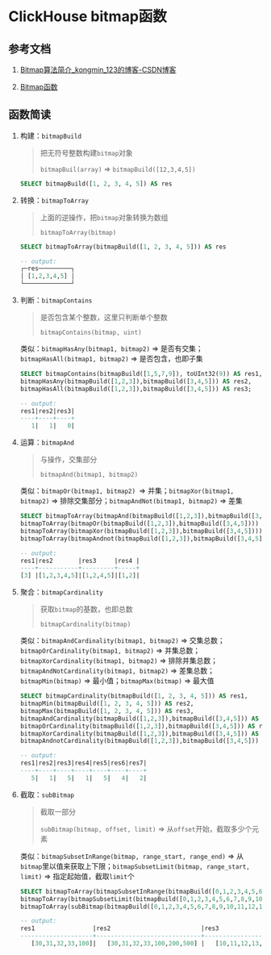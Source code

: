 # ClickHouse bitmap函数

## 参考文档

1. [Bitmap算法简介_kongmin_123的博客-CSDN博客](https://blog.csdn.net/kongmin_123/article/details/82222023)

2. [Bitmap函数](https://clickhouse.com/docs/zh/sql-reference/functions/bitmap-functions)

## 函数简读

1. 构建：`bitmapBuild`
   
   > 把无符号整数构建`bitmap`对象
   > 
   > `bitmapBuil(array)` => `bitmapBuild([12,3,4,5])`
   
   ```sql
   SELECT bitmapBuild([1, 2, 3, 4, 5]) AS res
   ```

2. 转换：`bitmapToArray`
   
   > 上面的逆操作，把`bitmap`对象转换为数组
   > 
   > `bitmapToArray(bitmap)`
   
   ```sql
   SELECT bitmapToArray(bitmapBuild([1, 2, 3, 4, 5])) AS res
   
   -- output:
   ┌─res─────────┐
   │ [1,2,3,4,5] │
   └─────────────┘
   ```

3. 判断：`bitmapContains`
   
   > 是否包含某个整数，这里只判断单个整数
   > 
   > `bitmapContains(bitmap, uint)`
   
   类似：`bitmapHasAny(bitmap1, bitmap2)` => 是否有交集；`bitmapHasAll(bitmap1, bitmap2)` => 是否包含，也即子集
   
   ```sql
   SELECT bitmapContains(bitmapBuild([1,5,7,9]), toUInt32(9)) AS res1,
   bitmapHasAny(bitmapBuild([1,2,3]),bitmapBuild([3,4,5])) AS res2,
   bitmapHasAll(bitmapBuild([1,2,3]),bitmapBuild([3,4,5])) AS res3;
   
   -- output:
   res1|res2|res3|
   ----+----+----+
      1|   1|   0|
   ```

4. 运算：`bitmapAnd`
   
   > 与操作，交集部分
   > 
   > `bitmapAnd(bitmap1, bitmap2)`
   
   类似：`bitmapOr(bitmap1, bitmap2) `=> 并集；`bitmapXor(bitmap1, bitmap2)` => 排除交集部分；`bitmapAndNot(bitmap1, bitmap2)` => 差集
   
   ```sql
   SELECT bitmapToArray(bitmapAnd(bitmapBuild([1,2,3]),bitmapBuild([3,4,5]))) AS res1,
   bitmapToArray(bitmapOr(bitmapBuild([1,2,3]),bitmapBuild([3,4,5]))) AS res2,
   bitmapToArray(bitmapXor(bitmapBuild([1,2,3]),bitmapBuild([3,4,5]))) AS res3,
   bitmapToArray(bitmapAndnot(bitmapBuild([1,2,3]),bitmapBuild([3,4,5]))) AS res4;
   
   -- output:
   res1|res2       |res3     |res4 |
   ----+-----------+---------+-----+
   [3] |[1,2,3,4,5]|[1,2,4,5]|[1,2]|
   ```

5. 聚合：`bitmapCardinality`
   
   > 获取`bitmap`的基数，也即总数
   > 
   > `bitmapCardinality(bitmap)`
   
   类似：`bitmapAndCardinality(bitmap1, bitmap2)` => 交集总数；`bitmapOrCardinality(bitmap1, bitmap2)` => 并集总数；`bitmapXorCardinality(bitmap1, bitmap2)` => 排除并集总数；`bitmapAndNotCardinality(bitmap1, bitmap2)` => 差集总数；`bitmapMin(bitmap)` => 最小值；`bitmapMax(bitmap)` => 最大值
   
   ```sql
   SELECT bitmapCardinality(bitmapBuild([1, 2, 3, 4, 5])) AS res1,
   bitmapMin(bitmapBuild([1, 2, 3, 4, 5])) AS res2,
   bitmapMax(bitmapBuild([1, 2, 3, 4, 5])) AS res3,
   bitmapAndCardinality(bitmapBuild([1,2,3]),bitmapBuild([3,4,5])) AS res4,
   bitmapOrCardinality(bitmapBuild([1,2,3]),bitmapBuild([3,4,5])) AS res5,
   bitmapXorCardinality(bitmapBuild([1,2,3]),bitmapBuild([3,4,5])) AS res6,
   bitmapAndnotCardinality(bitmapBuild([1,2,3]),bitmapBuild([3,4,5])) AS res7;
   
   -- output:
   res1|res2|res3|res4|res5|res6|res7|
   ----+----+----+----+----+----+----+
      5|   1|   5|   1|   5|   4|   2|
   ```

6. 截取：`subBitmap`
   
   > 截取一部分
   > 
   > `subBitmap(bitmap, offset, limit)` => 从`offset`开始，截取多少个元素
   
   类似：`bitmapSubsetInRange(bitmap, range_start, range_end)` => 从`bitmap`里以值来获取上下限；`bitmapSubsetLimit(bitmap, range_start, limit)` => 指定起始值，截取`limit`个
   
   ```sql
   SELECT bitmapToArray(bitmapSubsetInRange(bitmapBuild([0,1,2,3,4,5,6,7,8,9,10,11,12,13,14,15,16,17,18,19,20,21,22,23,24,25,26,27,28,29,30,31,32,33,100,200,500]), toUInt32(30), toUInt32(200))) AS res1,
   bitmapToArray(bitmapSubsetLimit(bitmapBuild([0,1,2,3,4,5,6,7,8,9,10,11,12,13,14,15,16,17,18,19,20,21,22,23,24,25,26,27,28,29,30,31,32,33,100,200,500]), toUInt32(30), toUInt32(200))) AS res2,
   bitmapToArray(subBitmap(bitmapBuild([0,1,2,3,4,5,6,7,8,9,10,11,12,13,14,15,16,17,18,19,20,21,22,23,24,25,26,27,28,29,30,31,32,33,100,200,500]), toUInt32(10), toUInt32(10))) AS res3;
   
   -- output:
   res1                |res2                         |res3                              |
   --------------------+-----------------------------+----------------------------------+
      [30,31,32,33,100]|   [30,31,32,33,100,200,500] |   [10,11,12,13,14,15,16,17,18,19]| 
   ```

